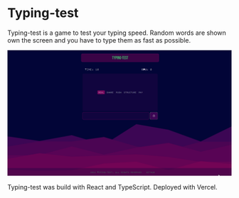 # Typing-test

Typing-test is a game to test your typing speed. Random words are shown own the screen and you have to type them as fast as possible.

![Alt Text](./src/assets/demo.gif)

Typing-test was build with React and TypeScript. Deployed with Vercel.
